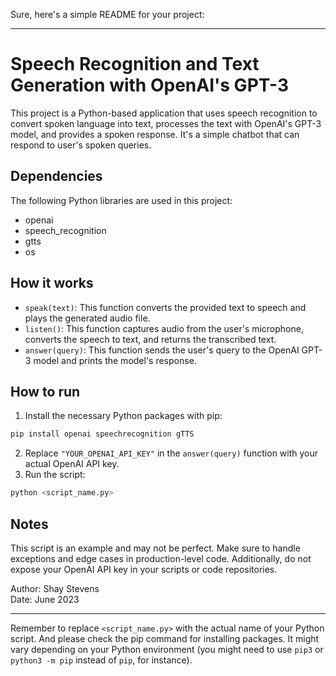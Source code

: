 Sure, here's a simple README for your project:

---
# Speech Recognition and Text Generation with OpenAI's GPT-3

This project is a Python-based application that uses speech recognition to convert spoken language into text, processes the text with OpenAI's GPT-3 model, and provides a spoken response. It's a simple chatbot that can respond to user's spoken queries.

## Dependencies

The following Python libraries are used in this project:

- openai
- speech_recognition
- gtts
- os

## How it works

- `speak(text)`: This function converts the provided text to speech and plays the generated audio file.
- `listen()`: This function captures audio from the user's microphone, converts the speech to text, and returns the transcribed text.
- `answer(query)`: This function sends the user's query to the OpenAI GPT-3 model and prints the model's response.

## How to run

1. Install the necessary Python packages with pip:

```bash
pip install openai speechrecognition gTTS
```

2. Replace `"YOUR_OPENAI_API_KEY"` in the `answer(query)` function with your actual OpenAI API key.
3. Run the script:

```bash
python <script_name.py>
```

## Notes

This script is an example and may not be perfect. Make sure to handle exceptions and edge cases in production-level code. Additionally, do not expose your OpenAI API key in your scripts or code repositories.

Author: Shay Stevens  
Date: June 2023

---

Remember to replace `<script_name.py>` with the actual name of your Python script. And please check the pip command for installing packages. It might vary depending on your Python environment (you might need to use `pip3` or `python3 -m pip` instead of `pip`, for instance).